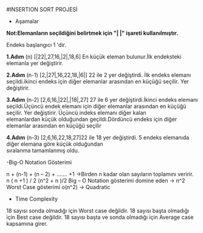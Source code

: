 #INSERTION SORT PROJESİ

- Aşamalar

 **Not:Elemanların seçildiğini belirtmek için "| |" işareti kullanılmıştır.**
 
Endeks başlangıcı 1 'dir.  

**1.Adım**  (n)  [|22|,27,16,|2|,18,6] En küçük eleman bulunur.İlk endeksteki elemanla yer değiştirir.                           
				
**2.Adım**  (n-1) [2,|27|,16,22,18,|6|] 22  ile 2 yer değiştirdi. İlk endeks elemanı seçildi.ikinci  endeks için diğer elemanlar
arasından en küçüğü seçilir. Yer değiştirir.                                                

**3.Adım**  (n-2) [2,6,16,|22|,|18|,27] 27 ile 6 yer değiştirdi.İkinci endeks elemanı seçildi.Üçüncü endek elemanı için diğer
elemanlar arasından en küçüğü seçilir. Yer değiştirir. Üçüncü indeks elemanı diğer kalan     
elemanlardan küçük olduğundan geçildi.Dördüncü  endeks için diğer elemanlar
arasından en küçüğü seçilir					                         

**4.Adım**  (n-3) [2,6,16,22,18,27]22 ile 18 yer değiştirdi. 5 endeks elemanıda diğer elemana göre küçük olduğundan          
sıralanma tamamlanmış oldu.

-Big-O Notation Gösterimi

n + (n-1) + (n – 2) + ....... +1 ->Birden n kadar olan sayıların toplamını veririr.
n ( n +1 ) / 2  (n^2 + n )/2 Big – O Notation gösterimi domine eden -> n^2
Worst Case gösterimi  o(n^2) -> Quadratic

- Time Complexity

18 sayısı sonda olmadığı için Worst case değildir.
18 sayısı başta olmadığı için Best case değildir.
18 sayısı başta ve sonda olmadığı için Average case kapsamına girer.

